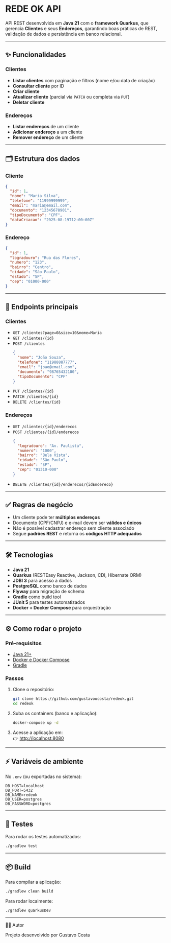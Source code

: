 # REDE OK API

API REST desenvolvida em **Java 21** com o **framework Quarkus**, que gerencia **Clientes** e seus **Endereços**, garantindo boas práticas de REST, validação de dados e persistência em banco relacional.

---

## ✨ Funcionalidades

### Clientes
- **Listar clientes** com paginação e filtros (nome e/ou data de criação)  
- **Consultar cliente** por ID  
- **Criar cliente**  
- **Atualizar cliente** (parcial via `PATCH` ou completa via `PUT`)  
- **Deletar cliente**

### Endereços
- **Listar endereços** de um cliente  
- **Adicionar endereço** a um cliente  
- **Remover endereço** de um cliente  

---

## 🗂 Estrutura dos dados

### Cliente
```json
{
  "id": 1,
  "nome": "Maria Silva",
  "telefone": "11999999999",
  "email": "maria@email.com",
  "documento": "12345678901",
  "tipoDocumento": "CPF",
  "dataCriacao": "2025-08-19T12:00:00Z"
}
```

### Endereço
```json
{
  "id": 1,
  "logradouro": "Rua das Flores",
  "numero": "123",
  "bairro": "Centro",
  "cidade": "São Paulo",
  "estado": "SP",
  "cep": "01000-000"
}
```

---

## 🔗 Endpoints principais

### Clientes
- `GET /clientes?page=0&size=10&nome=Maria`
- `GET /clientes/{id}`
- `POST /clientes`
  ```json
  {
    "nome": "João Souza",
    "telefone": "11988887777",
    "email": "joao@email.com",
    "documento": "98765432100",
    "tipoDocumento": "CPF"
  }
  ```
- `PUT /clientes/{id}`  
- `PATCH /clientes/{id}`
- `DELETE /clientes/{id}`

### Endereços
- `GET /clientes/{id}/enderecos`
- `POST /clientes/{id}/enderecos`
  ```json
  {
    "logradouro": "Av. Paulista",
    "numero": "1000",
    "bairro": "Bela Vista",
    "cidade": "São Paulo",
    "estado": "SP",
    "cep": "01310-000"
  }
  ```
- `DELETE /clientes/{id}/enderecos/{idEndereco}`

---

## ✅ Regras de negócio

- Um cliente pode ter **múltiplos endereços**  
- Documento (CPF/CNPJ) e e-mail devem ser **válidos e únicos**  
- Não é possível cadastrar endereço sem cliente associado  
- Segue **padrões REST** e retorna os **códigos HTTP adequados**

---

## 🛠 Tecnologias

- **Java 21**  
- **Quarkus** (RESTEasy Reactive, Jackson, CDI, Hibernate ORM)  
- **JDBI 3** para acesso a dados  
- **PostgreSQL** como banco de dados  
- **Flyway** para migração de schema  
- **Gradle** como build tool  
- **JUnit 5** para testes automatizados  
- **Docker + Docker Compose** para orquestração

---

## ⚙️ Como rodar o projeto

### Pré-requisitos
- [Java 21+](https://jdk.java.net/)  
- [Docker e Docker Compose](https://docs.docker.com/get-docker/)  
- [Gradle](https://gradle.org/)  

### Passos

1. Clone o repositório:
   ```bash
   git clone https://github.com/gustavoocosta/redeok.git
   cd redeok
   ```

2. Suba os containers (banco e aplicação):
   ```bash
   docker-compose up -d
   ```

3. Acesse a aplicação em:  
   👉 [http://localhost:8080](http://localhost:8080)

---

## ⚡ Variáveis de ambiente

No `.env` (ou exportadas no sistema):

```env
DB_HOST=localhost
DB_PORT=5432
DB_NAME=redeok
DB_USER=postgres
DB_PASSWORD=postgres
```

---

## 🧪 Testes

Para rodar os testes automatizados:
```bash
./gradlew test
```

---

## 📦 Build

Para compilar a aplicação:
```bash
./gradlew clean build
```

Para rodar localmente:
```bash
./gradlew quarkusDev
```

---

👨‍💻 Autor

Projeto desenvolvido por Gustavo Costa
